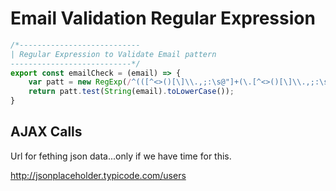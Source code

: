 # Email Validation Regular Expression

```js
/*---------------------------
| Regular Expression to Validate Email pattern
---------------------------*/
export const emailCheck = (email) => {
    var patt = new RegExp(/^(([^<>()[\]\\.,;:\s@"]+(\.[^<>()[\]\\.,;:\s@"]+)*)|(".+"))@((\[[0-9]{1,3}\.[0-9]{1,3}\.[0-9]{1,3}\.[0-9]{1,3}\])|(([a-zA-Z\-0-9]+\.)+[a-zA-Z]{2,}))$/);
    return patt.test(String(email).toLowerCase());
}
```


## AJAX Calls

Url for fething json data...only if we have time for this.

http://jsonplaceholder.typicode.com/users






